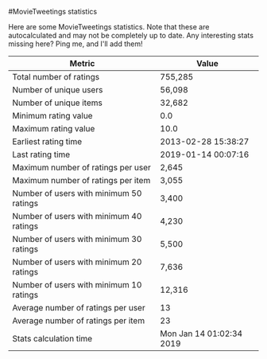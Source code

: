 #MovieTweetings statistics

Here are some MovieTweetings statistics. Note that these are autocalculated and may not be completely up to date. Any interesting stats missing here? Ping me, and I'll add them!

Metric | Value
--- | ---
Total number of ratings                 | 755,285
Number of unique users                  | 56,098
Number of unique items                  | 32,682
Minimum rating value                    | 0.0
Maximum rating value                    | 10.0
Earliest rating time                    | 2013-02-28 15:38:27
Last rating time                        | 2019-01-14 00:07:16
Maximum number of ratings per user      | 2,645
Maximum number of ratings per item      | 3,055
Number of users with minimum 50 ratings | 3,400
Number of users with minimum 40 ratings | 4,230
Number of users with minimum 30 ratings | 5,500
Number of users with minimum 20 ratings | 7,636
Number of users with minimum 10 ratings | 12,316
Average number of ratings per user      | 13
Average number of ratings per item      | 23
Stats calculation time                  | Mon Jan 14 01:02:34 2019

